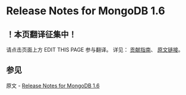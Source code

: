 # Release Notes for MongoDB 1.6

## ！本页翻译征集中！

请点击页面上方 EDIT THIS PAGE 参与翻译。
详见：
[贡献指南]( https://github.com/JinMuInfo/MongoDB-Manual-zh/blob/master/CONTRIBUTING.md )、
[原文链接](  https://docs.mongodb.com/manual/release-notes/1.6/  )。

## 参见

原文 - [Release Notes for MongoDB 1.6]( https://docs.mongodb.com/manual/release-notes/1.6/ )

